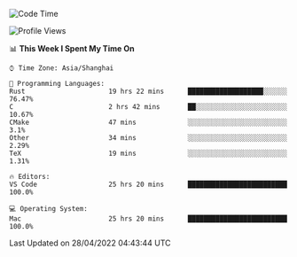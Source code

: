 <!--START_SECTION:waka-->
![Code Time](http://img.shields.io/badge/Code%20Time-1%2C277%20hrs%2011%20mins-blue)

![Profile Views](http://img.shields.io/badge/Profile%20Views-8-blue)

📊 **This Week I Spent My Time On** 

```text
⌚︎ Time Zone: Asia/Shanghai

💬 Programming Languages: 
Rust                     19 hrs 22 mins      ███████████████████░░░░░░   76.47% 
C                        2 hrs 42 mins       ██░░░░░░░░░░░░░░░░░░░░░░░   10.67% 
CMake                    47 mins             ░░░░░░░░░░░░░░░░░░░░░░░░░   3.1% 
Other                    34 mins             ░░░░░░░░░░░░░░░░░░░░░░░░░   2.29% 
TeX                      19 mins             ░░░░░░░░░░░░░░░░░░░░░░░░░   1.31%

🔥 Editors: 
VS Code                  25 hrs 20 mins      █████████████████████████   100.0%

💻 Operating System: 
Mac                      25 hrs 20 mins      █████████████████████████   100.0%

```


 Last Updated on 28/04/2022 04:43:44 UTC
<!--END_SECTION:waka-->
